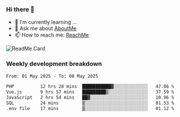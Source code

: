 ### Hi there 👋

- 🌱 I’m currently learning ...
- 💬 Ask me about [AboutMe](https://www.itzcy.com/about)
- 📫 How to reach me: [ReachMe](https://www.itzcy.com/about)

![ReadMe Card](https://github-readme-stats-ten-gilt.vercel.app/api?username=SuperChenYun&show_icons=true&title_color=fff&icon_color=79ff97&text_color=9f9f9f&bg_color=151515&hide_border=true)

### Weekly development breakdown
<!--START_SECTION:waka-->

```txt
From: 01 May 2025 - To: 08 May 2025

PHP          12 hrs 28 mins  ███████████▓░░░░░░░░░░░░░   47.06 %
Vue.js       9 hrs 57 mins   █████████▒░░░░░░░░░░░░░░░   37.59 %
JavaScript   2 hrs 54 mins   ██▓░░░░░░░░░░░░░░░░░░░░░░   10.96 %
SQL          24 mins         ▒░░░░░░░░░░░░░░░░░░░░░░░░   01.53 %
.env file    17 mins         ▒░░░░░░░░░░░░░░░░░░░░░░░░   01.12 %
```

<!--END_SECTION:waka-->
